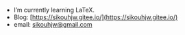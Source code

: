 - I’m currently learning LaTeX.
- Blog: [https://sikouhjw.gitee.io/](https://sikouhjw.gitee.io/)
- email: [sikouhjw@gmail.com](sikouhjw@gmail.com)